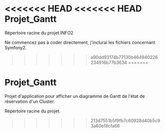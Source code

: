<<<<<<< HEAD
<<<<<<< HEAD
Projet_Gantt
============

Répertoire racine du projet INFO2

Ne commencez pas à coder directement, j'inclurai les fichiers concernant Symfony2.
>>>>>>> a90dd93174b77130b464940226234916b77b3634
=======
# Projet_Gantt

Projet d'application pour afficher un diagramme de Gantt de l'état de réservation d'un Cluster.

Répertoire racine du projet.
>>>>>>> 213d7551b5f9fb7c60928d40b5c93a60ef8cfa66
